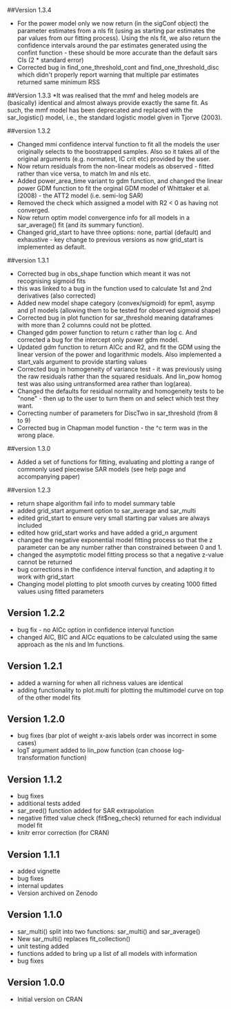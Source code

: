
##Version 1.3.4
  * For the power model only we now return (in the sigConf object) the parameter
    estimates from a nls fit (using as starting par estimates the par values from
    our fitting process). Using the nls fit, we also return the confidence intervals
    around the par estimates generated using the confint function - these should be
    more accurate than the default sars CIs (2 * standard error)
  * Corrected bug in find_one_threshold_cont and find_one_threshold_disc which didn't
    properly report warning that multiple par estimates returned same minimum RSS

##Version 1.3.3
  *It was realised that the mmf and heleg models are (basically) identical and 
   almost always provide exactly the same fit. As such, the mmf model has been
   deprecated and replaced with the sar_logistic() model, i.e., the standard logistic
   model given in Tjorve (2003).

##version 1.3.2
  * Changed mmi confidence interval function to fit all the models the user
    originally selects to the boostrapped samples. Also so it takes all of the original           arguments (e.g.        normatest, IC crit etc)  provided by the user.
  * Now return residuals from the non-linear models as observed - fitted rather than vice        versa, to match lm and nls etc. 
  * Added power_area_time variant to gdm function, and changed the linear power GDM function     to fit the        orginal
    GDM model of Whittaker et al. (2008) - the ATT2 model (i.e. semi-log SAR)
  * Removed the check which assigned a model with R2 < 0 as having not converged.
  * Now return optim model convergence info for all models in a sar_average() fit (and its       summary             function).
  * Changed grid_start to have three options: none, partial (default) and exhaustive - key       change to           previous versions as now grid_start is implemented as default.

##version 1.3.1
  * Corrected bug in obs_shape function which meant it was not recognising sigmoid fits
  * this was linked to a bug in the function used to calculate 1st and 2nd derivatives (also     corrected)
  * Added new model shape category (convex/sigmoid) for epm1, asymp
    and p1 models (allowing them to be tested for observed sigmoid shape)
  * Corrected bug in plot function for sar_threshold meaning dataframes with more
    than 2 columns could not be plotted.
  * Changed gdm power function to return c rather than log c. And corrected a bug
    for the intercept only power gdm model.
  * Updated gdm function to return AICc and R2, and fit the GDM using the linear version of      the power and logarithmic models. Also implemented a start_vals argument to provide          starting values
  * Corrected bug in homogeneity of variance test - it was previously using the raw residuals     rather than the squared residuals. And lin_pow homog test was also using untransformed       area rather than           log(area).
  * Changed the defaults for residual normality and homogeneity tests to be "none" - then up     to 
    the user to turn them on and select which test they want.
  * Correcting number of parameters for DiscTwo in sar_threshold (from 8 to 9)
  * Corrected bug in Chapman model function - the ^c term was in the wrong place.

##version 1.3.0
  * Added a set of functions for fitting, evaluating and plotting a range of commonly 
    used piecewise SAR models (see help page and accompanying paper)

##version 1.2.3
  * return shape algorithm fail info to model summary table
  * added grid_start argument option to sar_average and sar_multi
  * edited grid_start to ensure very small starting par values are always included
  * edited how grid_start works and have added a grid_n argument
  * changed the negative exponential model fitting process so that the z parameter can
    be any number rather than constrained between 0 and 1.
  * changed the asymptotic model fitting process so that a negative z-value cannot be returned
  * bug corrections in the confidence interval function, and adapting it to work with
    grid_start
  * Changing model plotting to plot smooth curves by creating 1000 fitted values
    using fitted parameters

## Version 1.2.2
  * bug fix - no AICc option in confidence interval function
  * changed AIC, BIC and AICc equations to be calculated using
    the same approach as the nls and lm functions.

## Version 1.2.1
  * added a warning for when all richness values are identical
  * adding functionality to plot.multi for plotting the multimodel curve on top of the other model fits

## Version 1.2.0
  * bug fixes (bar plot of weight x-axis labels order was incorrect in some cases)
  * logT argument added to lin_pow function (can choose log-transformation function)

## Version 1.1.2
  * bug fixes
  * additional tests added
  * sar_pred() function added for SAR extrapolation
  * negative fitted value check (fit$neg_check) returned for each individual model fit
  * knitr error correction (for CRAN)
  
## Version 1.1.1
 * added vignette
 * bug fixes
 * internal updates
 * Version archived on Zenodo

## Version 1.1.0  
  * sar_multi() split into two functions: sar_multi() and sar_average()
  * New sar_multi() replaces fit_collection()
  * unit testing added
  * functions added to bring up a list of all models with information
  * bug fixes
  
  
## Version 1.0.0

  * Initial version on CRAN
  
